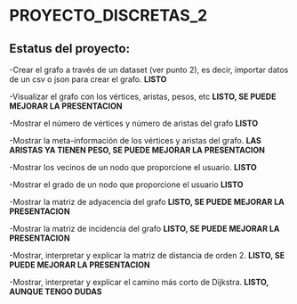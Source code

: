 # PROYECTO_DISCRETAS_2

## Estatus del proyecto:

-Crear el grafo a través de un dataset (ver punto 2), es decir, importar datos de un csv o json para crear el grafo. **LISTO**


-Visualizar el grafo con los vértices, aristas, pesos, etc **LISTO, SE PUEDE MEJORAR LA PRESENTACION**


-Mostrar el número de vértices y número de aristas del grafo **LISTO**


-Mostrar la meta-información de los vértices y aristas del grafo. **LAS ARISTAS YA TIENEN PESO, SE PUEDE MEJORAR LA PRESENTACION**


-Mostrar los vecinos de un nodo que proporcione el usuario. **LISTO**


-Mostrar el grado de un nodo que proporcione el usuario **LISTO**


-Mostrar la matriz de adyacencia del grafo **LISTO, SE PUEDE MEJORAR LA PRESENTACION**


-Mostrar la matriz de incidencia del grafo **LISTO, SE PUEDE MEJORAR LA PRESENTACION**


-Mostrar, interpretar y explicar la matriz de distancia de orden 2. **LISTO, SE PUEDE MEJORAR LA PRESENTACION**


-Mostrar, interpretar y explicar el camino más corto de Dijkstra. **LISTO, AUNQUE TENGO DUDAS**
